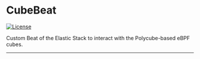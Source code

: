 # CubeBeat

[![License](https://img.shields.io/badge/License-Apache%202.0-blue.svg)](http://www.apache.org/licenses/LICENSE-2.0)

Custom Beat of the Elastic Stack to interact with the Polycube-based eBPF cubes.

---

